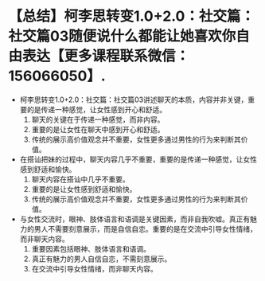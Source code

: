 # 【总结】柯李思转变1.0+2.0：社交篇：社交篇03随便说什么都能让她喜欢你自由表达【更多课程联系微信：156066050】.

-   柯李思转变1.0+2.0：社交篇：社交篇03讲述聊天的本质，内容并非关键，重要的是传递一种感觉，让女性感到开心和舒适。
    1.  聊天的关键在于传递一种感觉，而非内容。
    2.  重要的是让女性在聊天中感到开心和舒适。
    3.  传统的展示高价值观念并不重要，女性更多通过男性的行为来判断其价值。
-   在搭讪把妹的过程中，聊天内容几乎不重要，重要的是传递一种感觉，让女性感到舒适和愉快。
    1.  聊天内容在搭讪中几乎不重要。
    2.  重要的是让女性感到舒适和愉快。
    3.  传统的展示高价值观念并不重要，女性更多通过男性的行为来判断其价值。
-   与女性交流时，眼神、肢体语言和语调是关键因素，而非自我吹嘘。真正有魅力的男人不需要刻意展示，而是自信自恋。重要的是在交流中引导女性情绪，而非聊天内容。
    1.  重要因素包括眼神、肢体语言和语调。
    2.  真正有魅力的男人自信自恋，不需刻意展示。
    3.  在交流中引导女性情绪，而非聊天内容。